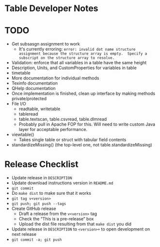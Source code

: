 Table Developer Notes
=====================

# TODO

* Get subsasgn assignment to work
  * It's currently erroring: `error: invalid dot name structure assignment because the structure array is empty.  Specify a subscript on the structure array to resolve.`
* Validation: enforce that all variables in a table have the same height
* Description, Units, and CustomProperties for variables in table
* timetable
* More documentation for individual methods
* Texinfo documentation
* QHelp documentation
* Once implementation is finished, clean up interface by making methods private/protected
* File I/O
  * readtable, writetable
  * tableread
  * table.textscan, table.csvread, table.dlmread
  * Probably pull in Apache FOP for this. Will need to write custom Java layer for acceptable performance.
* viewtable()
  * Takes single table or struct with tabular field contents
* standardizeMissing() (the top-level one, not table.standardizeMissing)

# Release Checklist

* Update release in `DESCRIPTION`
* Update download instructions version in `README.md`
* `git commit`
* Do `make dist` to make sure that it works
* `git tag v<version>`
* `git push; git push --tags`
* Create GitHub release
  * Draft a release from the `v<version>` tag
  * Check the “This is a pre-release” box
  * Upload the dist file resulting from that `make dist` you did
* Update release in `DESCRIPTION` to `<version>+` to open development on next release
* `git commit -a; git push`
